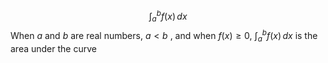 $$
\int_{a}^{b} f(x) \, dx  
$$
When *a* and *b* are real numbers, $a < b$ , and when $f(x) \geq 0$, $\int_{a}^{b} f(x) \, dx$ is the area under the curve

